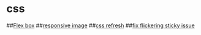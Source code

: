 # css

##[Flex box](https://css-tricks.com/snippets/css/a-guide-to-flexbox/)
##[responsive image](http://stackoverflow.com/questions/3971841/how-to-resize-images-proportionally-keeping-the-aspect-ratio)
##[css refresh](https://habrahabr.ru/post/273471/)
##[fix flickering sticky issue](http://stackoverflow.com/questions/18185736/prevent-fixed-position-element-from-flickering-during-jquery-animation)
